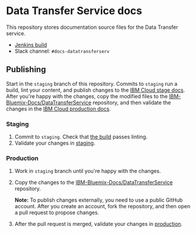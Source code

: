 # Data Transfer Service docs
This repository stores documentation source files for the Data Transfer service.

- [Jenkins build](https://wcp-ace-docs-jenkins.swg-devops.com/job/Docs-build/job/Docs-build-DataTransferService/)
- Slack channel: `#docs-datatransferserv`

## Publishing

Start in the `staging` branch of this repository. Commits to `staging` run a build, lint your content, and publish changes to the [IBM Cloud stage docs](https://test.cloud.ibm.com/docs/infrastructure/DataTransferService). After you're happy with the changes, copy the modified files to the [IBM-Bluemix-Docs/DataTransferService](https://github.com/IBM-Bluemix-Docs/DataTransferService) repository, and then validate the changes in the [IBM Cloud production docs](https://cloud.ibm.com/docs/infrastructure/DataTransferService).

### Staging

1. Commit to `staging`. Check that [the build](https://wcp-ace-docs-jenkins.swg-devops.com/job/Docs-build/job/Docs-build-DataTransferService/) passes linting. 
2. Validate your changes in [staging](https://test.cloud.ibm.com/docs/infrastructure/DataTransferService).

### Production

1. Work in `staging` branch until you're happy with the changes. 
2. Copy the changes to the [IBM-Bluemix-Docs/DataTransferService](https://github.com/IBM-Bluemix-Docs/DataTransferService) repository.

    **Note:** To publish changes externally, you need to use a public GitHub account. After you create an account, fork the repository, and then open a pull request to propose changes.

2. After the pull request is merged, validate your changes in [production](https://cloud.ibm.com/docs/infrastructure/DataTransferService).
    


